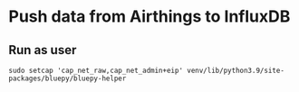 # Push data from Airthings to InfluxDB

## Run as user
```
sudo setcap 'cap_net_raw,cap_net_admin+eip' venv/lib/python3.9/site-packages/bluepy/bluepy-helper
```

